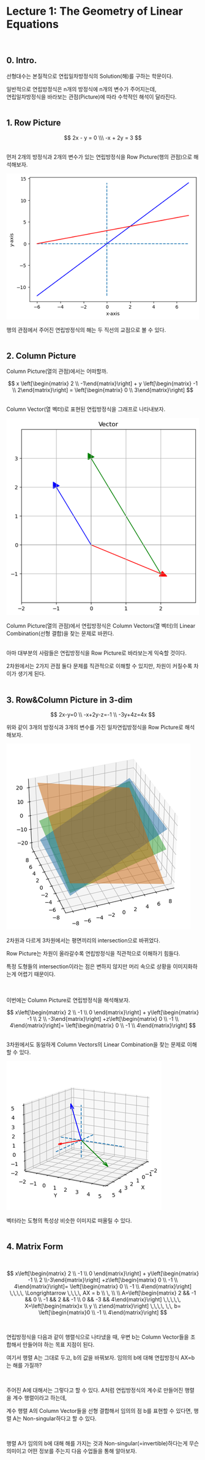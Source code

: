 Lecture 1: The Geometry of Linear Equations
=======

<br>

## 0. Intro.
선형대수는 본질적으로 연립일차방정식의 Solution(해)를 구하는 학문이다.

일반적으로 연립방정식은 n개의 방정식에 n개의 변수가 주어지는데,<br>
연립일차방정식을 바라보는 관점(Picture)에 따라 수학적인 해석이 달라진다.
<br>
<br>

## 1. Row Picture


$$
2x - y = 0 \\\
-x + 2y = 3
$$

<br>
먼저 2개의 방정식과 2개의 변수가 있는 연립방정식을 Row Picture(행의 관점)으로 해석해보자.

<br>


    
![png](./img/lecture_1/output_2_0.png)
    


행의 관점에서 주어진 연립방정식의 해는 두 직선의 교점으로 볼 수 있다.
<br><br>

## 2. Column Picture
Column Picture(열의 관점)에서는 어떠할까.

$$
x \left[\begin{matrix} 2 \\ -1\end{matrix}\right] + y \left[\begin{matrix} -1 \\ 2\end{matrix}\right]
= \left[\begin{matrix} 0 \\ 3\end{matrix}\right]
$$

<br>
Column Vector(열 벡터)로 표현된 연립방정식을 그래프로 나타내보자.

<br>
    
![png](./img/lecture_1/output_4_0.png)
    


Column Picture(열의 관점)에서 연립방정식은 Column Vectors(열 벡터)의 Linear Combination(선형 결합)을 찾는 문제로 바뀐다.

<br>
아마 대부분의 사람들은 연립방정식을 Row Picture로 바라보는게 익숙할 것이다.

2차원에서는 2가지 관점 둘다 문제를 직관적으로 이해할 수 있지만, 차원이 커질수록 차이가 생기게 된다.
<br><br>

## 3. Row&Column Picture in 3-dim

$$
2x-y=0 \\
-x+2y-z=-1 \\
-3y+4z=4x
$$

위와 같이 3개의 방정식과 3개의 변수를 가진 일차연립방정식을 Row Picture로 해석해보자.



    
![png](./img/lecture_1/output_6_1.png)
    


2차원과 다르게 3차원에서는 평면끼리의 intersection으로 바뀌었다.

Row Picture는 차원이 올라갈수록 연립방정식을 직관적으로 이해하기 힘들다.

특정 도형들의 intersection이라는 점은 변하지 않지만 머리 속으로 상황을 이미지화하는게 어렵기 때문이다.


<br><br>
이번에는 Column Picture로 연립방정식을 해석해보자.
<br>

$$
x\left[\begin{matrix} 2 \\ -1 \\ 0 \end{matrix}\right] + y\left[\begin{matrix} -1 \\ 2 \\ -3\end{matrix}\right]
+z\left[\begin{matrix} 0 \\ -1 \\ 4\end{matrix}\right]= \left[\begin{matrix} 0 \\ -1 \\ 4\end{matrix}\right]
$$

<br>
3차원에서도 동일하게 Column Vectors의 Linear Combination을 찾는 문제로 이해할 수 있다.

<br>


    
![png](./img/lecture_1/output_8_1.png)
    


벡터라는 도형의 특성상 비슷한 이미지로 떠올릴 수 있다.
<br><br>

## 4. Matrix Form

<br>

$$
x\left[\begin{matrix} 2 \\ -1 \\ 0 \end{matrix}\right] + y\left[\begin{matrix} -1 \\ 2 \\-3\end{matrix}\right]
+z\left[\begin{matrix} 0 \\ -1 \\ 4\end{matrix}\right]= \left[\begin{matrix} 0 \\ -1 \\ 4\end{matrix}\right]
\,\,\,\, \Longrightarrow \,\,\,\, AX = b \\ \, \\  \\ A=\left[\begin{matrix} 2 && -1 && 0 \\ -1 && 2 && -1 \\ 0 && -3 && 4\end{matrix}\right] \,\,\,\,\, X=\left[\begin{matrix}x \\ y \\ z\end{matrix}\right]  \,\,\,\, \,\, b= \left[\begin{matrix}0 \\ -1 \\ 4\end{matrix}\right]
$$

<br>

연립방정식을 다음과 같이 행렬식으로 나타냈을 때, 우변 b는 Column Vector들을 조합해서 만들어야 하는 목표 지점이 된다.

여기서 행렬 A는 그대로 두고, b의 값을 바꿔보자. 임의의 b에 대해 연립방정식 AX=b는 해를 가질까?

<br>

주어진 A에 대해서는 그렇다고 할 수 있다. A처럼 연립방정식의 계수로 만들어진 행렬을 계수 행렬이라고 하는데,

계수 행렬 A의 Column Vector들을 선형 결합해서 임의의 점 b를 표현할 수 있다면, 행렬 A는 Non-singular하다고 할 수 있다.

<br>

행렬 A가 임의의 b에 대해 해를 가지는 것과 Non-singular(=invertible)하다는게 무슨 의미이고 어떤 정보를 주는지 다음 수업들을 통해 알아보자.

